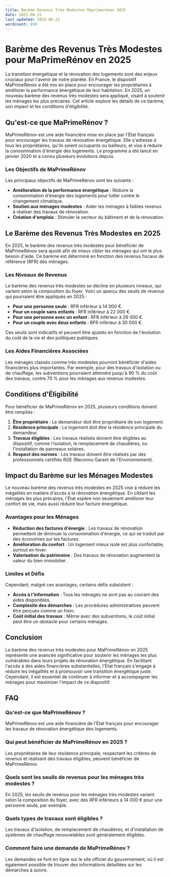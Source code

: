 ```yaml
---
title: Barème Revenus Très Modestes Maprimerenov 2025
date: 2025-06-22
last_updated: 2025-06-22
wordcount: 858
---
```


# Barème des Revenus Très Modestes pour MaPrimeRénov en 2025

La transition énergétique et la rénovation des logements sont des enjeux cruciaux pour l'avenir de notre planète. En France, le dispositif MaPrimeRénov a été mis en place pour encourager les propriétaires à améliorer la performance énergétique de leur habitation. En 2025, un nouveau barème des revenus très modestes sera appliqué, visant à soutenir les ménages les plus précaires. Cet article explore les détails de ce barème, son impact et les conditions d'éligibilité.

## Qu'est-ce que MaPrimeRénov ?

MaPrimeRénov est une aide financière mise en place par l'État français pour encourager les travaux de rénovation énergétique. Elle s'adresse à tous les propriétaires, qu'ils soient occupants ou bailleurs, et vise à réduire la consommation d'énergie des logements. Le programme a été lancé en janvier 2020 et a connu plusieurs évolutions depuis.

### Les Objectifs de MaPrimeRénov

Les principaux objectifs de MaPrimeRénov sont les suivants :

- **Amélioration de la performance énergétique** : Réduire la consommation d'énergie des logements pour lutter contre le changement climatique.
- **Soutien aux ménages modestes** : Aider les ménages à faibles revenus à réaliser des travaux de rénovation.
- **Création d'emplois** : Stimuler le secteur du bâtiment et de la rénovation.

## Le Barème des Revenus Très Modestes en 2025

En 2025, le barème des revenus très modestes pour bénéficier de MaPrimeRénov sera ajusté afin de mieux cibler les ménages qui ont le plus besoin d'aide. Ce barème est déterminé en fonction des revenus fiscaux de référence (RFR) des ménages.

### Les Niveaux de Revenus

Le barème des revenus très modestes se décline en plusieurs niveaux, qui varient selon la composition du foyer. Voici un aperçu des seuils de revenus qui pourraient être appliqués en 2025 :

- **Pour une personne seule** : RFR inférieur à 14 000 €.
- **Pour un couple sans enfants** : RFR inférieur à 22 000 €.
- **Pour une personne avec un enfant** : RFR inférieur à 26 000 €.
- **Pour un couple avec deux enfants** : RFR inférieur à 30 000 €.

Ces seuils sont indicatifs et peuvent être ajustés en fonction de l'évolution du coût de la vie et des politiques publiques.

### Les Aides Financières Associées

Les ménages classés comme très modestes pourront bénéficier d'aides financières plus importantes. Par exemple, pour des travaux d'isolation ou de chauffage, les subventions pourraient atteindre jusqu'à 90 % du coût des travaux, contre 70 % pour les ménages aux revenus modestes.

## Conditions d'Éligibilité

Pour bénéficier de MaPrimeRénov en 2025, plusieurs conditions doivent être remplies :

1. **Être propriétaire** : Le demandeur doit être propriétaire de son logement.
2. **Résidence principale** : Le logement doit être la résidence principale du demandeur.
3. **Travaux éligibles** : Les travaux réalisés doivent être éligibles au dispositif, comme l'isolation, le remplacement de chaudières, ou l'installation de panneaux solaires.
4. **Respect des normes** : Les travaux doivent être réalisés par des professionnels certifiés RGE (Reconnu Garant de l'Environnement).

## Impact du Barème sur les Ménages Modestes

Le nouveau barème des revenus très modestes en 2025 vise à réduire les inégalités en matière d'accès à la rénovation énergétique. En ciblant les ménages les plus précaires, l'État espère non seulement améliorer leur confort de vie, mais aussi réduire leur facture énergétique.

### Avantages pour les Ménages

- **Réduction des factures d'énergie** : Les travaux de rénovation permettent de diminuer la consommation d'énergie, ce qui se traduit par des économies sur les factures.
- **Amélioration du confort** : Un logement mieux isolé est plus confortable, surtout en hiver.
- **Valorisation du patrimoine** : Des travaux de rénovation augmentent la valeur du bien immobilier.

### Limites et Défis

Cependant, malgré ces avantages, certains défis subsistent :

- **Accès à l'information** : Tous les ménages ne sont pas au courant des aides disponibles.
- **Complexité des démarches** : Les procédures administratives peuvent être perçues comme un frein.
- **Coût initial des travaux** : Même avec des subventions, le coût initial peut être un obstacle pour certains ménages.

## Conclusion

Le barème des revenus très modestes pour MaPrimeRénov en 2025 représente une avancée significative pour soutenir les ménages les plus vulnérables dans leurs projets de rénovation énergétique. En facilitant l'accès à des aides financières substantielles, l'État français s'engage à réduire les inégalités et à promouvoir une transition énergétique juste. Cependant, il est essentiel de continuer à informer et à accompagner les ménages pour maximiser l'impact de ce dispositif.

## FAQ

### Qu'est-ce que MaPrimeRénov ?

MaPrimeRénov est une aide financière de l'État français pour encourager les travaux de rénovation énergétique des logements.

### Qui peut bénéficier de MaPrimeRénov en 2025 ?

Les propriétaires de leur résidence principale, respectant les critères de revenus et réalisant des travaux éligibles, peuvent bénéficier de MaPrimeRénov.

### Quels sont les seuils de revenus pour les ménages très modestes ?

En 2025, les seuils de revenus pour les ménages très modestes varient selon la composition du foyer, avec des RFR inférieurs à 14 000 € pour une personne seule, par exemple.

### Quels types de travaux sont éligibles ?

Les travaux d'isolation, de remplacement de chaudières, et d'installation de systèmes de chauffage renouvelables sont généralement éligibles.

### Comment faire une demande de MaPrimeRénov ?

Les demandes se font en ligne sur le site officiel du gouvernement, où il est également possible de trouver des informations détaillées sur les démarches à suivre.